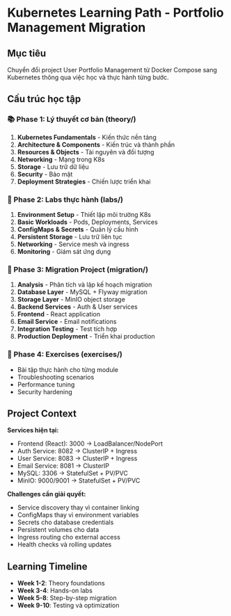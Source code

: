 # Kubernetes Learning Path - Portfolio Management Migration

## Mục tiêu
Chuyển đổi project User Portfolio Management từ Docker Compose sang Kubernetes thông qua việc học và thực hành từng bước.

## Cấu trúc học tập

### 📚 Phase 1: Lý thuyết cơ bản (theory/)
1. **Kubernetes Fundamentals** - Kiến thức nền tảng
2. **Architecture & Components** - Kiến trúc và thành phần
3. **Resources & Objects** - Tài nguyên và đối tượng
4. **Networking** - Mạng trong K8s
5. **Storage** - Lưu trữ dữ liệu
6. **Security** - Bảo mật
7. **Deployment Strategies** - Chiến lược triển khai

### 🔬 Phase 2: Labs thực hành (labs/)
1. **Environment Setup** - Thiết lập môi trường K8s
2. **Basic Workloads** - Pods, Deployments, Services
3. **ConfigMaps & Secrets** - Quản lý cấu hình
4. **Persistent Storage** - Lưu trữ liên tục
5. **Networking** - Service mesh và ingress
6. **Monitoring** - Giám sát ứng dụng

### 🎯 Phase 3: Migration Project (migration/)
1. **Analysis** - Phân tích và lập kế hoạch migration
2. **Database Layer** - MySQL + Flyway migration
3. **Storage Layer** - MinIO object storage
4. **Backend Services** - Auth & User services
5. **Frontend** - React application
6. **Email Service** - Email notifications
7. **Integration Testing** - Test tích hợp
8. **Production Deployment** - Triển khai production

### 📝 Phase 4: Exercises (exercises/)
- Bài tập thực hành cho từng module
- Troubleshooting scenarios
- Performance tuning
- Security hardening

## Project Context
**Services hiện tại:**
- Frontend (React): 3000 → LoadBalancer/NodePort
- Auth Service: 8082 → ClusterIP + Ingress  
- User Service: 8083 → ClusterIP + Ingress
- Email Service: 8081 → ClusterIP
- MySQL: 3306 → StatefulSet + PV/PVC
- MinIO: 9000/9001 → StatefulSet + PV/PVC

**Challenges cần giải quyết:**
- Service discovery thay vì container linking
- ConfigMaps thay vì environment variables
- Secrets cho database credentials
- Persistent volumes cho data
- Ingress routing cho external access
- Health checks và rolling updates

## Learning Timeline
- **Week 1-2**: Theory foundations
- **Week 3-4**: Hands-on labs
- **Week 5-8**: Step-by-step migration
- **Week 9-10**: Testing và optimization